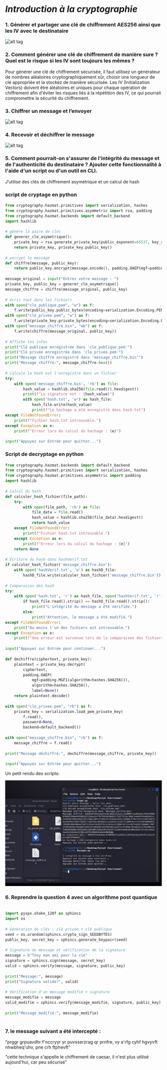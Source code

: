 # ***Introduction à la cryptographie***

### 1. Générer et partager une clé de chiffrement AES256 ainsi que les IV avec le destinataire 

![alt tag](https://github.com/Zennael/AIS/blob/main/Cryptographie/screenshot/Aspose.Words.cfe49b3c-5329-4db8-b9eb-d08292603854.002.png)

### 2. Comment générer une clé de chiffrement de manière sure ? Quel est le risque si les IV sont toujours les mêmes ? 

Pour générer une clé de chiffrement sécurisée, il faut utilisez un générateur de nombres aléatoires cryptographiquement sûr, choisir une longueur de clé appropriée et la stockez de manière sécurisée. Les IV (Initialization Vectors) doivent être aléatoires et uniques pour chaque opération de chiffrement afin d'éviter les risques liés à la répétition des IV, ce qui pourrait compromettre la sécurité du chiffrement. 

### 3. Chiffrer un message et l’envoyer 

![alt tag](https://github.com/Zennael/AIS/blob/main/Cryptographie/screenshot/Aspose.Words.cfe49b3c-5329-4db8-b9eb-d08292603854.003.png)

### 4. Recevoir et déchiffrer le message 

![alt tag](https://github.com/Zennael/AIS/blob/main/Cryptographie/screenshot/Aspose.Words.cfe49b3c-5329-4db8-b9eb-d08292603854.004.png)

### 5. Comment pourrait-on s'assurer de l'intégrité du message et de l'authenticité du destinataire ? Ajouter cette fonctionnalité à l'aide d'un script ou d'un outil en CLI. 

J’utilise des clés de chiffrement asymétrique et un calcul de hash  

### script de cryptage en python

````python
from cryptography.hazmat.primitives import serialization, hashes
from cryptography.hazmat.primitives.asymmetric import rsa, padding
from cryptography.hazmat.backends import default_backend
import hashlib

# génère la paire de clés
def generer_cle_asymetrique():
    private_key = rsa.generate_private_key(public_exponent=65537, key_size=2048, backend=default_backend())
    return private_key, private_key.public_key()

# encrypt le message
def chiffre(message, public_key):
    return public_key.encrypt(message.encode(), padding.OAEP(mgf=padding.MGF1(algorithm=hashes.SHA256()), algorithm=hashes.SHA256(), label=None))

message_original = input("Entrez votre message : ")
private_key, public_key = generer_cle_asymetrique()
message_chiffre = chiffre(message_original, public_key)

# écris tout dans les fichiers
with open("cle_publique.pem", "w") as f:
    f.write(public_key.public_bytes(encoding=serialization.Encoding.PEM, format=serialization.PublicFormat.SubjectPublicKeyInfo).decode())
with open("cle_privee.pem", "w") as f:
    f.write(private_key.private_bytes(encoding=serialization.Encoding.PEM, format=serialization.PrivateFormat.TraditionalOpenSSL, encryption_algorithm=serialization.NoEncryption()).decode())
with open("message_chiffre.bin", "wb") as f:
    f.write(chiffre(message_original, public_key))

# Affiche les infos
print("Clé publique enregistrée dans 'cle_publique.pem'")
print("Clé privée enregistrée dans 'cle_privee.pem'")
print("Message chiffré enregistré dans 'message_chiffre.bin'")
print("Message chiffré:", message_chiffre.hex())

# Calcule le hash est l'enregistre dans un fichier
try:
    with open('message_chiffre.bin', 'rb') as file:
        hash_value = hashlib.sha256(file.read()).hexdigest()
        print(f"La signature est : {hash_value}")
        with open('hash.txt', 'w') as hash_file:
            hash_file.write(hash_value)
            print(f"Le hachage a été enregistré dans hash.txt")
except FileNotFoundError:
    print(f"Fichier hash.txt introuvable.")
except Exception as e:
    print(f"Erreur lors du calcul du hachage : {e}")

input("Appuyez sur Entrée pour quitter...")

````

### Script de decryptage en python

````python
from cryptography.hazmat.backends import default_backend
from cryptography.hazmat.primitives import serialization, hashes
from cryptography.hazmat.primitives.asymmetric import padding
import hashlib

# Calcul du hash
def calculer_hash_fichier(file_path):
    try:
        with open(file_path, 'rb') as file:
            file_data = file.read()
            hash_value = hashlib.sha256(file_data).hexdigest()
            return hash_value
    except FileNotFoundError:
        print(f"Fichier hash.txt introuvable.")
    except Exception as e:
        print(f"Erreur lors du calcul du hachage : {e}")
    return None

# Écriture du hash dans hashVerif.txt
if calculer_hash_fichier('message_chiffre.bin'):
    with open('hashVerif.txt', 'w') as hashD_file:
        hashD_file.write(calculer_hash_fichier('message_chiffre.bin'))

# Comparaison des hash
try:
    with open('hash.txt', 'r') as hash_file, open('hashVerif.txt', 'r') as hashD_file:
        if hash_file.read().strip() == hashD_file.read().strip():
            print("L'intégrité du message a été vérifiée.")
        else:
            print("Attention, le message a été modifié.")
except FileNotFoundError:
    print("Au moins l'un des fichiers est introuvable.")
except Exception as e:
    print(f"Une erreur est survenue lors de la comparaison des fichiers : {e}")
            
input("Appuyez sur Entrée pour continuer...")

def dechiffre(ciphertext, private_key):
    plaintext = private_key.decrypt(
        ciphertext,
        padding.OAEP(
            mgf=padding.MGF1(algorithm=hashes.SHA256()),
            algorithm=hashes.SHA256(),
            label=None))
    return plaintext.decode()

with open("cle_privee.pem", "rb") as f:
    private_key = serialization.load_pem_private_key(
        f.read(),
        password=None,
        backend=default_backend())

with open("message_chiffre.bin", "rb") as f:
    message_chiffre = f.read()

print("Message déchiffré:", dechiffre(message_chiffre, private_key))

input("Appuyez sur Entrée pour quitter...")
````

Un petit rendu des scripts:

![alt tag](https://github.com/Zennael/AIS/blob/main/Cryptographie/screenshot/Aspose.Words.cfe49b3c-5329-4db8-b9eb-d08292603854.005.jpeg)

### 6. Reprendre la question 4 avec un algorithme post quantique

````python

import pyspx.shake_128f as sphincs
import os

# Génération de clés : clé privée + clé publique
seed = os.urandom(sphincs.crypto_sign_SEEDBYTES)
public_key, secret_key = sphincs.generate_keypair(seed)

# Signature du message et vérification de la signature
message = b"Tony mon ami pour la vie"
signature = sphincs.sign(message, secret_key)
valid = sphincs.verify(message, signature, public_key)

print("Message:", message)
print("Signature valide?", valid)

# Vérification d'un message modifié + signature
message_modifie = message
valid_modifie = sphincs.verify(message_modifie, signature, public_key)

print("Message modifié:", message_modifie)



````
   
### 7. le message suivant a été intercepté : 

"prggr grpuavdhr f'nccryyr yr puvsserzrag qr prnfre, vy a'rfg cyhf hgvyvft nhwbheq'uhv, pne crh ftphevft" 

"cette technique s'appelle le chiffrement de caesar, il n'est plus utilisé aujourd'hui, car peu sécurisé" 

